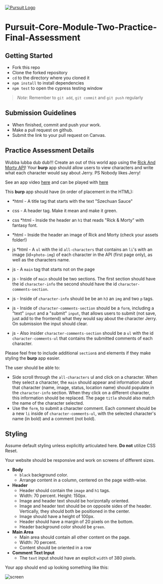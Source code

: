[![Pursuit Logo](https://avatars1.githubusercontent.com/u/5825944?s=200&v=4)](https://pursuit.org)

# Pursuit-Core-Module-Two-Practice-Final-Assessment

## Getting Started 
* Fork this repo
* Clone the forked repository
* `cd` to the directory where you cloned it
* `npm install` to install dependencies
* `npm test` to open the cypress testing window

> *Note*: Remember to `git add`, `git commit` and `git push` regularly

## Submission Guidelines
  * When finished, commit and push your work.
  * Make a pull request on github.
  * Submit the link to your pull request on Canvas. 


## Practice Assessment Details

Wubba lubba dub dub!!! Create an out of this world app using the [Rick And Morty API](https://rickandmortyapi.com/)! Your **burp** app should allow users to view characters and write what each character would say about Jerry. PS Nobody likes Jerry! 

See an app video [here](https://www.youtube.com/watch?v=bGyZYHU3cJ0) and can be played with [here](https://joinpursuit.github.io/Module-2-Practice-Final-Assessment/)

This **burp** app should have (in order of placement in the HTML):
- *html - A title tag that starts with the text "Szechuan Sauce"
- css - A header tag. Make it mean and make it green. 
- css *html - Inside the header an `h1` that reads "Rick & Morty" with fantasy font.
- *html - Inside the header an image of Rick and Morty (check your assets folder!)

- js *html - A `ul` with the id `all-characters` that contains an `li`'s with an image (id=`photo-img`) of each character in the API (first page only), as well as the characters name.
- js - A `main` tag that starts not on the page
- js - Inside of `main` should be two sections. The first section should have the id `character-info` the second should have the id `character-comments-section`.
- js - Inside of `character-info` should be be an `h3` an `img` and two `p` tags. 
- js - Inside of `character-comments-section` should be a `form`, including a "text" `input` and a "submit" `input`, that allows users to submit (not save, just add to the frontend) what they would say about the character Jerry. On submission the input should clear.
- js - Also insider `character-comments-section`  should be a `ul` with the id `character-comments-ul` that contains the submitted comments of each character.

Please feel free to include additional `section`s and elements if they make styling the **burp** app easier.

The user should be able to:

- Side scroll through the `all-characters` ul and click on a character. When they select a character, the `main` should appear and information about that character (name, image, status, location name) should populate in the `character-info` section. When they click on a different character, this information should be replaced. The page `title` should also match the name of the character selected. 
- Use the `form`, to submit a character comment. Each comment should be a new `li` inside of `character-comments-ul`, with the selected character's name (in bold) and a comment (not bold).

## Styling

Assume default styling unless explicitly articulated here. **Do not** utilize CSS Reset.

Your website should be responsive and work on screens of different sizes.

- **Body**
  - `black` background color.
  - Arrange content in a column, centered on the page width-wise.
- **Header**
  - Header should contain the `image` and `h1` tags.
  - Width: 70 percent. Height: 150px.
  - Image and header text should be horizontally oriented.
  - Image and header text should be on opposite sides of the header. Vertically, they should both be positioned in the center.
  - Image should have a height of 100px.
  - Header should have a margin of 20 pixels on the bottom.
  - Header background color should be `green`.
- **Main Area**
  - Main area should contain all other content on the page.
  - Width: 70 percent.
  - Content should be oriented in a row
- **Comment Text Input**
  - The `text` input should have an explicit `width` of 380 pixels.

Your app should end up looking something like this:

![screen](./assets/screenshot.png)
